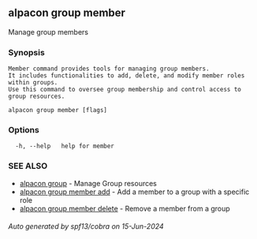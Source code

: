 ## alpacon group member

Manage group members

### Synopsis


	Member command provides tools for managing group members. 
	It includes functionalities to add, delete, and modify member roles within groups. 
	Use this command to oversee group membership and control access to group resources.
	

```
alpacon group member [flags]
```

### Options

```
  -h, --help   help for member
```

### SEE ALSO

* [alpacon group](alpacon_group.md)	 - Manage Group resources
* [alpacon group member add](alpacon_group_member_add.md)	 - Add a member to a group with a specific role
* [alpacon group member delete](alpacon_group_member_delete.md)	 - Remove a member from a group

###### Auto generated by spf13/cobra on 15-Jun-2024
